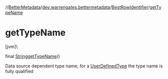 //[BetterMetadata](../../../index.md)/[dev.warrengates.bettermetadata](../index.md)/[BestRowIdentifier](index.md)/[getTypeName](get-type-name.md)

# getTypeName

[jvm]\

final [String](https://docs.oracle.com/javase/8/docs/api/java/lang/String.html)[getTypeName](get-type-name.md)()

Data source dependent type name, for a [UserDefinedType](../-user-defined-type/index.md) the type name is fully qualified
